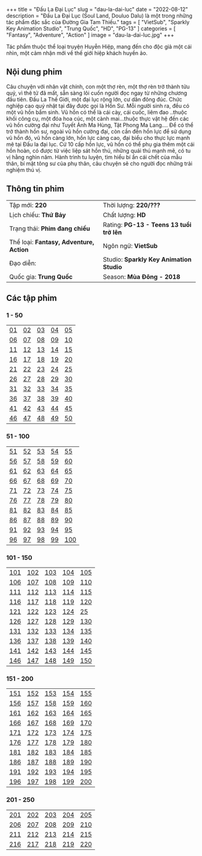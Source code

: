 +++
title = "Đấu La Đại Lục"
slug = "dau-la-dai-luc"
date = "2022-08-12"
description = "Đấu La Đại Lục (Soul Land, Douluo Dalu) là một trong những tác phẩm đặc sắc của Đường Gia Tam Thiếu."
tags = [
    "VietSub",
    "Sparkly Key Animation Studio",
    "Trung Quốc",
    "HD",
    "PG-13"
]
categories = [
    "Fantasy",
    "Adventure",
    "Action"
]
image = "dau-la-dai-luc.jpg"
+++

Tác phẩm thuộc thể loại truyện Huyễn Hiệp, mang đến cho độc giả một cái nhìn, một cảm nhận mới về thế giới hiệp khách huyền ảo.
<!--more-->

## Nội dung phim

Câu chuyện với nhân vật chính, con một thợ rèn, một thợ rèn trở thành tửu quỷ, vì thê tử đã mất, sẵn sàng lôi cuốn người đọc ngay từ những chương đầu tiên. Đấu La Thế Giới, một đại lục rộng lớn, cư dân đông đúc. Chức nghiệp cao quý nhật tại đây được gọi là Hồn Sư. Mỗi người sinh ra, đều có một vũ hồn bẩm sinh. Vũ hồn có thể là cái cày, cái cuốc, liêm đao ..thuộc khối công cụ, một đóa hoa cúc, một cành mai...thuộc thực vật hệ đến các vũ hồn cường đại như Tuyết Ảnh Ma Hùng, Tật Phong Ma Lang.... Để có thể trở thành hồn sư, ngoài vũ hồn cường đại, còn cần đến hồn lực để sử dụng vũ hồn đó, vũ hồn càng lớn, hồn lực càng cao, đại biểu cho thực lực mạnh mẽ tại Đấu la đại lục. Cứ 10 cấp hồn lực, vũ hồn có thể phụ gia thêm một cái hồn hoàn, có được từ việc liệp sát hồn thú, những quái thú mạnh mẽ, có tu vị hằng nghìn năm. Hành trình tu luyện, tìm hiểu bí ẩn cái chết của mẫu thân, bí mật tông sư của phụ thân, câu chuyện sẽ cho người đọc những trải nghiệm thú vị.

## Thông tin phim

|   |   |
|---|---|
| Tập mới: **220** | Thời lượng: **220/???** |
| Lịch chiếu: **Thứ Bảy** | Chất lượng: **HD** |
| Trạng thái: **Phim đang chiếu** | Rating: **PG-13 - Teens 13 tuổi trở lên** |
| Thể loại: **Fantasy, Adventure, Action** | Ngôn ngữ: **VietSub** |
| Đạo diễn: | Studio: **Sparkly Key Animation Studio** |
| Quốc gia: **Trung Quốc** | Season: **Mùa Đông - 2018** |


## Các tập phim

### 1 - 50

|   |   |   |   |   |
|---|---|---|---|---|
| [01](https://t.me/hhhkungfu/2) | [02](https://t.me/hhhkungfu/3) | [03](https://t.me/hhhkungfu/4) | [04](https://t.me/hhhkungfu/5) | [05](https://t.me/hhhkungfu/6) |
| [06](https://t.me/hhhkungfu/7) | [07](https://t.me/hhhkungfu/9) | [08](https://t.me/hhhkungfu/8) | [09](https://t.me/hhhkungfu/6) | [10](https://t.me/hhhkungfu/7) |
| [11](https://t.me/hhhkungfu/9) | [12](https://t.me/hhhkungfu/8) | [13](https://t.me/hhhkungfu/6) | [14](https://t.me/hhhkungfu/7) | [15](https://t.me/hhhkungfu/9) |
| [16](https://t.me/hhhkungfu/8) | [17](https://t.me/hhhkungfu/6) | [18](https://t.me/hhhkungfu/7) | [19](https://t.me/hhhkungfu/9) | [20](https://t.me/hhhkungfu/8) |
| [21](https://t.me/hhhkungfu/6) | [22](https://t.me/hhhkungfu/7) | [23](https://t.me/hhhkungfu/9) | [24](https://t.me/hhhkungfu/8) | [25](https://t.me/hhhkungfu/6) |
| [26](https://t.me/hhhkungfu/7) | [27](https://t.me/hhhkungfu/9) | [28](https://t.me/hhhkungfu/8) | [29](https://t.me/hhhkungfu/6) | [30](https://t.me/hhhkungfu/7) |
| [31](https://t.me/hhhkungfu/9) | [32](https://t.me/hhhkungfu/8) | [33](https://t.me/hhhkungfu/6) | [34](https://t.me/hhhkungfu/7) | [35](https://t.me/hhhkungfu/9) |
| [36](https://t.me/hhhkungfu/8) | [37](https://t.me/hhhkungfu/6) | [38](https://t.me/hhhkungfu/7) | [39](https://t.me/hhhkungfu/9) | [40](https://t.me/hhhkungfu/8) |
| [41](https://t.me/hhhkungfu/6) | [42](https://t.me/hhhkungfu/7) | [43](https://t.me/hhhkungfu/9) | [44](https://t.me/hhhkungfu/8) | [45](https://t.me/hhhkungfu/6) |
| [46](https://t.me/hhhkungfu/7) | [47](https://t.me/hhhkungfu/9) | [48](https://t.me/hhhkungfu/8) | [49](https://t.me/hhhkungfu/6) | [50](https://t.me/hhhkungfu/7) |

### 51 - 100

|   |   |   |   |   |
|---|---|---|---|---|
| [51](https://t.me/hhhkungfu/2) | [52](https://t.me/hhhkungfu/3) | [53](https://t.me/hhhkungfu/4) | [54](https://t.me/hhhkungfu/5) | [55](https://t.me/hhhkungfu/6) |
| [56](https://t.me/hhhkungfu/7) | [57](https://t.me/hhhkungfu/9) | [58](https://t.me/hhhkungfu/8) | [59](https://t.me/hhhkungfu/6) | [60](https://t.me/hhhkungfu/7) |
| [61](https://t.me/hhhkungfu/9) | [62](https://t.me/hhhkungfu/8) | [63](https://t.me/hhhkungfu/6) | [64](https://t.me/hhhkungfu/7) | [65](https://t.me/hhhkungfu/9) |
| [66](https://t.me/hhhkungfu/8) | [67](https://t.me/hhhkungfu/6) | [68](https://t.me/hhhkungfu/7) | [69](https://t.me/hhhkungfu/9) | [70](https://t.me/hhhkungfu/8) |
| [71](https://t.me/hhhkungfu/6) | [72](https://t.me/hhhkungfu/7) | [73](https://t.me/hhhkungfu/9) | [74](https://t.me/hhhkungfu/8) | [75](https://t.me/hhhkungfu/6) |
| [76](https://t.me/hhhkungfu/7) | [77](https://t.me/hhhkungfu/9) | [78](https://t.me/hhhkungfu/8) | [79](https://t.me/hhhkungfu/6) | [80](https://t.me/hhhkungfu/7) |
| [81](https://t.me/hhhkungfu/9) | [82](https://t.me/hhhkungfu/8) | [83](https://t.me/hhhkungfu/6) | [84](https://t.me/hhhkungfu/7) | [85](https://t.me/hhhkungfu/9) |
| [86](https://t.me/hhhkungfu/8) | [87](https://t.me/hhhkungfu/6) | [88](https://t.me/hhhkungfu/7) | [89](https://t.me/hhhkungfu/9) | [90](https://t.me/hhhkungfu/8) |
| [91](https://t.me/hhhkungfu/6) | [92](https://t.me/hhhkungfu/7) | [93](https://t.me/hhhkungfu/9) | [94](https://t.me/hhhkungfu/8) | [95](https://t.me/hhhkungfu/6) |
| [96](https://t.me/hhhkungfu/7) | [97](https://t.me/hhhkungfu/9) | [98](https://t.me/hhhkungfu/8) | [99](https://t.me/hhhkungfu/6) | [100](https://t.me/hhhkungfu/7) |

### 101 - 150

|   |   |   |   |   |
|---|---|---|---|---|
| [101](https://t.me/hhhkungfu/2) | [102](https://t.me/hhhkungfu/3) | [103](https://t.me/hhhkungfu/4) | [104](https://t.me/hhhkungfu/5) | [105](https://t.me/hhhkungfu/6) |
| [106](https://t.me/hhhkungfu/7) | [107](https://t.me/hhhkungfu/9) | [108](https://t.me/hhhkungfu/8) | [109](https://t.me/hhhkungfu/6) | [110](https://t.me/hhhkungfu/7) |
| [111](https://t.me/hhhkungfu/9) | [112](https://t.me/hhhkungfu/8) | [113](https://t.me/hhhkungfu/6) | [114](https://t.me/hhhkungfu/7) | [115](https://t.me/hhhkungfu/9) |
| [116](https://t.me/hhhkungfu/8) | [117](https://t.me/hhhkungfu/6) | [118](https://t.me/hhhkungfu/7) | [119](https://t.me/hhhkungfu/9) | [120](https://t.me/hhhkungfu/8) |
| [121](https://t.me/hhhkungfu/6) | [122](https://t.me/hhhkungfu/7) | [123](https://t.me/hhhkungfu/9) | [124](https://t.me/hhhkungfu/8) | [25](https://t.me/hhhkungfu/6) |
| [126](https://t.me/hhhkungfu/7) | [127](https://t.me/hhhkungfu/9) | [128](https://t.me/hhhkungfu/8) | [129](https://t.me/hhhkungfu/6) | [130](https://t.me/hhhkungfu/7) |
| [131](https://t.me/hhhkungfu/9) | [132](https://t.me/hhhkungfu/8) | [133](https://t.me/hhhkungfu/6) | [134](https://t.me/hhhkungfu/7) | [135](https://t.me/hhhkungfu/9) |
| [136](https://t.me/hhhkungfu/8) | [137](https://t.me/hhhkungfu/6) | [138](https://t.me/hhhkungfu/7) | [139](https://t.me/hhhkungfu/9) | [140](https://t.me/hhhkungfu/8) |
| [141](https://t.me/hhhkungfu/6) | [142](https://t.me/hhhkungfu/7) | [143](https://t.me/hhhkungfu/9) | [144](https://t.me/hhhkungfu/8) | [145](https://t.me/hhhkungfu/6) |
| [146](https://t.me/hhhkungfu/7) | [147](https://t.me/hhhkungfu/9) | [148](https://t.me/hhhkungfu/8) | [149](https://t.me/hhhkungfu/6) | [150](https://t.me/hhhkungfu/7) |

### 151 - 200

|   |   |   |   |   |
|---|---|---|---|---|
| [151](https://t.me/hhhkungfu/2) | [152](https://t.me/hhhkungfu/3) | [153](https://t.me/hhhkungfu/4) | [154](https://t.me/hhhkungfu/5) | [155](https://t.me/hhhkungfu/6) |
| [156](https://t.me/hhhkungfu/7) | [157](https://t.me/hhhkungfu/9) | [158](https://t.me/hhhkungfu/8) | [159](https://t.me/hhhkungfu/6) | [160](https://t.me/hhhkungfu/7) |
| [161](https://t.me/hhhkungfu/9) | [162](https://t.me/hhhkungfu/8) | [163](https://t.me/hhhkungfu/6) | [164](https://t.me/hhhkungfu/7) | [165](https://t.me/hhhkungfu/9) |
| [166](https://t.me/hhhkungfu/8) | [167](https://t.me/hhhkungfu/6) | [168](https://t.me/hhhkungfu/7) | [169](https://t.me/hhhkungfu/9) | [170](https://t.me/hhhkungfu/8) |
| [171](https://t.me/hhhkungfu/6) | [172](https://t.me/hhhkungfu/7) | [173](https://t.me/hhhkungfu/9) | [174](https://t.me/hhhkungfu/8) | [175](https://t.me/hhhkungfu/6) |
| [176](https://t.me/hhhkungfu/7) | [177](https://t.me/hhhkungfu/9) | [178](https://t.me/hhhkungfu/8) | [179](https://t.me/hhhkungfu/6) | [180](https://t.me/hhhkungfu/7) |
| [181](https://t.me/hhhkungfu/9) | [182](https://t.me/hhhkungfu/8) | [183](https://t.me/hhhkungfu/6) | [184](https://t.me/hhhkungfu/7) | [185](https://t.me/hhhkungfu/9) |
| [186](https://t.me/hhhkungfu/8) | [187](https://t.me/hhhkungfu/6) | [188](https://t.me/hhhkungfu/7) | [189](https://t.me/hhhkungfu/9) | [190](https://t.me/hhhkungfu/8) |
| [191](https://t.me/hhhkungfu/6) | [192](https://t.me/hhhkungfu/7) | [193](https://t.me/hhhkungfu/9) | [194](https://t.me/hhhkungfu/8) | [195](https://t.me/hhhkungfu/6) |
| [196](https://t.me/hhhkungfu/7) | [197](https://t.me/hhhkungfu/9) | [198](https://t.me/hhhkungfu/8) | [199](https://t.me/hhhkungfu/6) | [200](https://t.me/hhhkungfu/7) |

### 201 - 250

|   |   |   |   |   |
|---|---|---|---|---|
| [201](https://t.me/hhhkungfu/2) | [202](https://t.me/hhhkungfu/3) | [203](https://t.me/hhhkungfu/4) | [204](https://t.me/hhhkungfu/5) | [205](https://t.me/hhhkungfu/6) |
| [206](https://t.me/hhhkungfu/7) | [207](https://t.me/hhhkungfu/9) | [208](https://t.me/hhhkungfu/8) | [209](https://t.me/hhhkungfu/6) | [210](https://t.me/hhhkungfu/7) |
| [211](https://t.me/hhhkungfu/9) | [212](https://t.me/hhhkungfu/8) | [213](https://t.me/hhhkungfu/6) | [214](https://t.me/hhhkungfu/7) | [215](https://t.me/hhhkungfu/9) |
| [216](https://t.me/hhhkungfu/8) | [217](https://t.me/hhhkungfu/6) | [218](https://t.me/hhhkungfu/7) | [219](https://t.me/hhhkungfu/9) | [220](https://t.me/hhhkungfu/8) |
